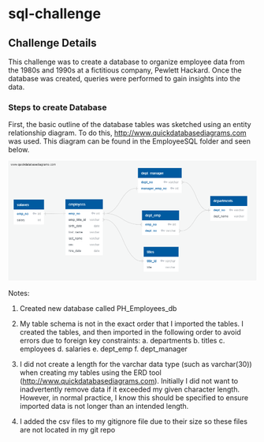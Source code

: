 # sql-challenge

## Challenge Details

This challenge was to create a database to organize employee data from the 1980s and 1990s at a fictitious company, Pewlett Hackard. Once the database was created, queries were performed to gain insights into the data.

### Steps to create Database

First, the basic outline of the database tables was sketched using an entity relationship diagram. To do this, http://www.quickdatabasediagrams.com was used. This diagram can be found in the EmployeeSQL folder and seen below. 

![ERD](EmployeeSQL/ERD_PH_Employees_db.png)

Notes:

1. Created new database called PH_Employees_db

2. My table schema is not in the exact order that I imported the tables. I created the tables, and then imported in the following order to avoid errors due to foreign key constraints:
    a. departments
    b. titles
    c. employees
    d. salaries
    e. dept_emp
    f. dept_manager
    
3. I did not create a length for the varchar data type (such as varchar(30)) when creating my tables using the ERD tool (http://www.quickdatabasediagrams.com). Initially I did not want to inadvertently remove data if it exceeded my given character length. However, in normal practice, I know this should be specified to ensure imported data is not longer than an intended length.
    
4. I added the csv files to my gitignore file due to their size so these files are not located in my git repo
